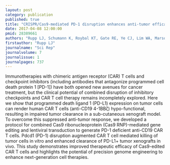 ```yaml
---
layout: post
category: publication
published: true
title: "CRISPR/Cas9-mediated PD-1 disruption enhances anti-tumor efficacy of human chimeric antigen receptor T cells."
date: 2017-04-08 12:00:00
pmid: 28389661
authors: "Rupp LJ, Schumann K, Roybal KT, Gate RE, Ye CJ, Lim WA, Marson A"
firstauthor: "Rupp LJ"
journalname: "Sci Rep"
journalvolume: 7
journalissue: 1
journalpages: 737
---
```


Immunotherapies with chimeric antigen receptor (CAR) T cells and checkpoint inhibitors (including antibodies that antagonize programmed cell death protein 1 [PD-1]) have both opened new avenues for cancer treatment, but the clinical potential of combined disruption of inhibitory checkpoints and CAR T cell therapy remains incompletely explored. Here we show that programmed death ligand 1 (PD-L1) expression on tumor cells can render human CAR T cells (anti-CD19 4-1BBζ) hypo-functional, resulting in impaired tumor clearance in a sub-cutaneous xenograft model. To overcome this suppressed anti-tumor response, we developed a protocol for combined Cas9 ribonucleoprotein (Cas9 RNP)-mediated gene editing and lentiviral transduction to generate PD-1 deficient anti-CD19 CAR T cells. Pdcd1 (PD-1) disruption augmented CAR T cell mediated killing of tumor cells in vitro and enhanced clearance of PD-L1+ tumor xenografts in vivo. This study demonstrates improved therapeutic efficacy of Cas9-edited CAR T cells and highlights the potential of precision genome engineering to enhance next-generation cell therapies.

